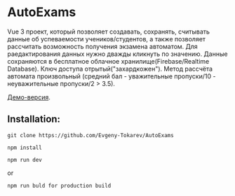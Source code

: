 # AutoExams
Vue 3 проект, который позволяет создавать, сохранять, считывать данные об успеваемости учеников/студентов, 
а также позволяет рассчитать возможность получения экзамена автоматом.
Для раедактирования данных нужно дважды кликнуть по значению.
Данные сохраняются в бесплатное облачное хранилище(Firebase/Realtime Database). Ключ доступа отрытый("захардкожен").
Метод рассчёта автомата произвольный (средний бал - уважительные пропуски/10 - неуважительные пропуски/2 > 3.5).

 [Демо-версия](https://students-statistic.netlify.app/).

## Installation:
```
git clone https://github.com/Evgeny-Tokarev/AutoExams
```
```
npm install
```
```
npm run dev
 ```
 
or 
```
npm run buld for production build
```
